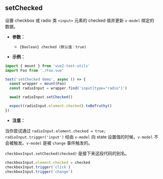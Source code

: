 ## setChecked

设置 checkbox 或 radio 类 `<input>` 元素的 checked 值并更新 `v-model` 绑定的数据。

- **参数：**

  - `{Boolean} checked (默认值：true)`

- **示例：**

```js
import { mount } from 'vue2-test-utils'
import Foo from './Foo.vue'

test('setChecked demo', async () => {
  const wrapper = mount(Foo)
  const radioInput = wrapper.find('input[type="radio"]')

  await radioInput.setChecked()

  expect(radioInput.element.checked).toBeTruthy()
})
```

- **注意：**

当你尝试通过 `radioInput.element.checked = true; radioInput.trigger('input')` 经由 `v-model` 向 state 设置值的时候，`v-model` 不会被触发。`v-model` 是被 `change` 事件触发的。

`checkboxInput.setChecked(checked)` 是接下来这段代码的别名。

```js
checkboxInput.element.checked = checked
checkboxInput.trigger('click')
checkboxInput.trigger('change')
```
